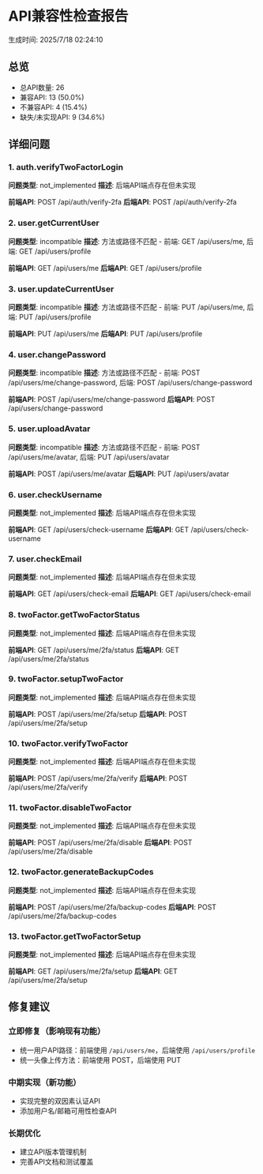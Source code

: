 # API兼容性检查报告

生成时间: 2025/7/18 02:24:10

## 总览

- 总API数量: 26
- 兼容API: 13 (50.0%)
- 不兼容API: 4 (15.4%)
- 缺失/未实现API: 9 (34.6%)

## 详细问题


### 1. auth.verifyTwoFactorLogin

**问题类型**: not_implemented
**描述**: 后端API端点存在但未实现

**前端API**: POST /api/auth/verify-2fa
**后端API**: POST /api/auth/verify-2fa


### 2. user.getCurrentUser

**问题类型**: incompatible
**描述**: 方法或路径不匹配 - 前端: GET /api/users/me, 后端: GET /api/users/profile

**前端API**: GET /api/users/me
**后端API**: GET /api/users/profile


### 3. user.updateCurrentUser

**问题类型**: incompatible
**描述**: 方法或路径不匹配 - 前端: PUT /api/users/me, 后端: PUT /api/users/profile

**前端API**: PUT /api/users/me
**后端API**: PUT /api/users/profile


### 4. user.changePassword

**问题类型**: incompatible
**描述**: 方法或路径不匹配 - 前端: POST /api/users/me/change-password, 后端: POST /api/users/change-password

**前端API**: POST /api/users/me/change-password
**后端API**: POST /api/users/change-password


### 5. user.uploadAvatar

**问题类型**: incompatible
**描述**: 方法或路径不匹配 - 前端: POST /api/users/me/avatar, 后端: PUT /api/users/avatar

**前端API**: POST /api/users/me/avatar
**后端API**: PUT /api/users/avatar


### 6. user.checkUsername

**问题类型**: not_implemented
**描述**: 后端API端点存在但未实现

**前端API**: GET /api/users/check-username
**后端API**: GET /api/users/check-username


### 7. user.checkEmail

**问题类型**: not_implemented
**描述**: 后端API端点存在但未实现

**前端API**: GET /api/users/check-email
**后端API**: GET /api/users/check-email


### 8. twoFactor.getTwoFactorStatus

**问题类型**: not_implemented
**描述**: 后端API端点存在但未实现

**前端API**: GET /api/users/me/2fa/status
**后端API**: GET /api/users/me/2fa/status


### 9. twoFactor.setupTwoFactor

**问题类型**: not_implemented
**描述**: 后端API端点存在但未实现

**前端API**: POST /api/users/me/2fa/setup
**后端API**: POST /api/users/me/2fa/setup


### 10. twoFactor.verifyTwoFactor

**问题类型**: not_implemented
**描述**: 后端API端点存在但未实现

**前端API**: POST /api/users/me/2fa/verify
**后端API**: POST /api/users/me/2fa/verify


### 11. twoFactor.disableTwoFactor

**问题类型**: not_implemented
**描述**: 后端API端点存在但未实现

**前端API**: POST /api/users/me/2fa/disable
**后端API**: POST /api/users/me/2fa/disable


### 12. twoFactor.generateBackupCodes

**问题类型**: not_implemented
**描述**: 后端API端点存在但未实现

**前端API**: POST /api/users/me/2fa/backup-codes
**后端API**: POST /api/users/me/2fa/backup-codes


### 13. twoFactor.getTwoFactorSetup

**问题类型**: not_implemented
**描述**: 后端API端点存在但未实现

**前端API**: GET /api/users/me/2fa/setup
**后端API**: GET /api/users/me/2fa/setup


## 修复建议

### 立即修复（影响现有功能）
- 统一用户API路径：前端使用 `/api/users/me`，后端使用 `/api/users/profile`
- 统一头像上传方法：前端使用 POST，后端使用 PUT

### 中期实现（新功能）
- 实现完整的双因素认证API
- 添加用户名/邮箱可用性检查API

### 长期优化
- 建立API版本管理机制
- 完善API文档和测试覆盖
